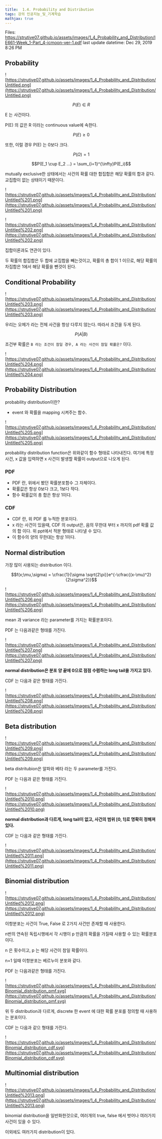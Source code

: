 ```yaml
---
title:  1.4. Probability and Distribution
tags: 강의 인공지능_및_기계학습
mathjax: true
---
```



Files: https://strutive07.github.io/assets/images/1_4_Probability_and_Distribution/IE661-Week_1-Part_4-icmoon-ver-1.pdf
last update datetime: Dec 29, 2019 8:26 PM

## Probability

![https://strutive07.github.io/assets/images/1_4_Probability_and_Distribution/Untitled.png](https://strutive07.github.io/assets/images/1_4_Probability_and_Distribution/Untitled.png)

$$P(E) \in R$$

E 는 사건이다.

P(E) 의 값은 R 이라는 continuous value에 속한다.

$$P(E) \geq 0$$

또한, 이럴 경우 P(E) 는 0보다 크다.

$$P(\Omega) = 1$$

$$P(E_1 \cup E_2 ...) = \sum_{i=1}^{\infty}P(E_i)$$

mutually exclusive한 상태에서는 사건의 확률 대한 합집합은 해당 확률의 합과 같다. 교집합이 없는 상태이기 때문이다.

![https://strutive07.github.io/assets/images/1_4_Probability_and_Distribution/Untitled%201.png](https://strutive07.github.io/assets/images/1_4_Probability_and_Distribution/Untitled%201.png)

![https://strutive07.github.io/assets/images/1_4_Probability_and_Distribution/Untitled%202.png](https://strutive07.github.io/assets/images/1_4_Probability_and_Distribution/Untitled%202.png)

집합이론과도 연관이 있다.

두 확률의 합집합은 두 합에 교집합을 빼는것이고, 확률의 총 합이 1 이므로, 해당 확률의 차집합은 1에서 해당 확률을 뺀것이 된다.

## Conditional Probability

![https://strutive07.github.io/assets/images/1_4_Probability_and_Distribution/Untitled%203.png](https://strutive07.github.io/assets/images/1_4_Probability_and_Distribution/Untitled%203.png)

우리는 오메가 라는 전체 사건을 항상 다루지 않는다. 따라서 조건을 두게 된다.

$$P(A|B)$$

조건부 확률은 `B 라는 조건이 참일 경우, A 라는 사건이 참일 확률은?` 이다.

![https://strutive07.github.io/assets/images/1_4_Probability_and_Distribution/Untitled%204.png](https://strutive07.github.io/assets/images/1_4_Probability_and_Distribution/Untitled%204.png)

## Probability Distribution

probability distribution이란?

- event 와 확률을 mapping 시켜주는 함수.

![https://strutive07.github.io/assets/images/1_4_Probability_and_Distribution/Untitled%205.png](https://strutive07.github.io/assets/images/1_4_Probability_and_Distribution/Untitled%205.png)

probability distribution function은 위와같이 함수 형태로 나타내진다. 여기에 특정 사건, x 값을 입력하면 x 사건이 발생할 확률이 output으로 나오게 된다.

### PDF

- PDF 란, 위에서 봤던 확률분포함수 그 자체이다.
- 확률값은 항상 0보다 크고, 1보다 작다.
- 함수 확률값의 총 합은 항상 1이다.

### CDF

- CDF 란, 위 PDF 를 누적한 분포이다.
- x 라는 사건이 있을때, CDF 의 output은, 음의 무한대 부터 x 까지의 pdf 확률 값의 합 이다. 위 ppt에서 적분 형태로 나타낼 수 있다.
- 이 함수의 양의 무한대는 항상 1이다.

## Normal distribution

가장 많이 사용되는 distribution 이다.

$$f(x;\mu,\sigma) = \cfrac{1}{\sigma \sqrt{2\pi}}e^{-\cfrac{(x-\mu)^2}{2\sigma^2}}$$

![https://strutive07.github.io/assets/images/1_4_Probability_and_Distribution/Untitled%206.png](https://strutive07.github.io/assets/images/1_4_Probability_and_Distribution/Untitled%206.png)

mean 과 variance 라는 parameter를 가지는 확률분포이다.

PDF 는 다음과같은 형태를 가진다.

![https://strutive07.github.io/assets/images/1_4_Probability_and_Distribution/Untitled%207.png](https://strutive07.github.io/assets/images/1_4_Probability_and_Distribution/Untitled%207.png)

**normal distribution은 분포 양 끝에 0으로 점점 수렴하는 long tail을 가지고 있다.**

CDF 는 다음과 같은 형태를 가진다.

![https://strutive07.github.io/assets/images/1_4_Probability_and_Distribution/Untitled%208.png](https://strutive07.github.io/assets/images/1_4_Probability_and_Distribution/Untitled%208.png)

## Beta distribution

![https://strutive07.github.io/assets/images/1_4_Probability_and_Distribution/Untitled%209.png](https://strutive07.github.io/assets/images/1_4_Probability_and_Distribution/Untitled%209.png)

beta distritubion은 알파와 베타 라는 두 parameter를 가진다.

PDF 는 다음과 같은 형태를 가진다.

![https://strutive07.github.io/assets/images/1_4_Probability_and_Distribution/Untitled%2010.png](https://strutive07.github.io/assets/images/1_4_Probability_and_Distribution/Untitled%2010.png)

**normal distribution과 다르게, long tail이 없고, 사건의 범위 [0, 1]로 명확히 정해져있다.** 

CDF 는 다음과 같은 형태를 가진다.

![https://strutive07.github.io/assets/images/1_4_Probability_and_Distribution/Untitled%2011.png](https://strutive07.github.io/assets/images/1_4_Probability_and_Distribution/Untitled%2011.png)

## Binomial distribution

![https://strutive07.github.io/assets/images/1_4_Probability_and_Distribution/Untitled%2012.png](https://strutive07.github.io/assets/images/1_4_Probability_and_Distribution/Untitled%2012.png)

이항분포는 사건이 True, False 로 2가지 사건만 존재할 때 사용한다.

n번의 연속된 독립시행에서 각 시행이 p 만큼의 확률을 가질때 사용할 수 있는 확률분포이다.

n 은 횟수이고, p 는 해당 사건이 참일 확률이다.

n=1 일때 이항분포는 베르누이 분포와 같다.

PDF 는 다음과같은 형태를 가진다.

![https://strutive07.github.io/assets/images/1_4_Probability_and_Distribution/Binomial_distribution_pmf.svg](https://strutive07.github.io/assets/images/1_4_Probability_and_Distribution/Binomial_distribution_pmf.svg)

위 두 distribution과 다르게, discrete 한 event 에 대한 확률 분포를 정의할 때 사용하는 분포이다.

CDF 는 다음과 같으 형태를 가진다.

![https://strutive07.github.io/assets/images/1_4_Probability_and_Distribution/Binomial_distribution_cdf.svg](https://strutive07.github.io/assets/images/1_4_Probability_and_Distribution/Binomial_distribution_cdf.svg)

## Multinomial distribution

![https://strutive07.github.io/assets/images/1_4_Probability_and_Distribution/Untitled%2013.png](https://strutive07.github.io/assets/images/1_4_Probability_and_Distribution/Untitled%2013.png)

binomial distribution을 일반화한것으로, 여러개의 true, false 에서 벗어나 여러가지 사건이 있을 수 있다.

이외에도 여러가지 distribution이 있다.